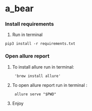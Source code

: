 # a_bear
### Install requirements    
  1.  Run in terminal

    pip3 install -r requirements.txt

### Open allure report
1. To install allure run in terminal: 
    
        'brew install allure' 
    
2. To open allure report run in terminal : 

        allure serve "$PWD"
        
3. Enjoy